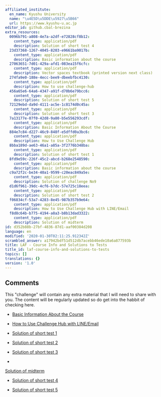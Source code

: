 ```yaml
---
affiliated_institute:
  en_name: Kyushu University
  name: "\u4E5D\u5DDE\u5927\u5B66"
  url: https://www.kyushu-u.ac.jp
editor_id: github.cbal-brezina
extra_resources:
  0096b791-a808-4e7a-a2df-e72828cf8b12:
    content_type: application/pdf
    description: Solution of short test 4
  23d37368-1267-4045-8203-e9661ba9017b:
    content_type: application/pdf
    description: Basic information about the course
  27063651-7d01-429a-afd1-083ea15f6cfc:
    content_type: application/pdf
    description: Vector spaces textbook (printed version next class)
  274fa9e0-188e-4ecc-bee9-dbeebfbc4130:
    content_type: application/pdf
    description: How to use challenge-hub
  456a65e6-64a6-4347-a91f-d70b6e79bcc6:
    content_type: application/pdf
    description: Solution of short test 5
  72129ebd-da9d-4111-ac5e-1c8174d0c45a:
    content_type: application/pdf
    description: Solution of short test 3
  7a13177e-07f0-42d8-9a80-b5e556293cdf:
    content_type: application/pdf
    description: Basic Information About the Course
  884e7c84-d227-46c9-848f-e5dffd0a3bc6:
    content_type: application/pdf
    description: How to Use Challenge Hub
  8bba189d-ae63-46a1-a85a-3f2776b348ba:
    content_type: application/pdf
    description: Solution of short test 1
  8fd9e59c-226f-45c2-abcd-b268e2548590:
    content_type: application/pdf
    description: Basic information about the course
  c9a72f2c-be34-40a1-9599-c20eac849a5e:
    content_type: application/pdf
    description: Solution of challenge No9
  d1d6f961-39dc-4cf6-b7dc-57e725c18eea:
    content_type: application/pdf
    description: Solution of short test 2
  f06834cf-53a7-4283-8e45-987b357b9e64:
    content_type: application/pdf
    description: How to Use Challenge Hub with LINE/Email
  f8d8c64b-b775-4194-a8a3-b8b13dad3322:
    content_type: application/pdf
    description: Solution of midterm
id: d352b88b-27bf-4836-87d1-aaf00384d208
language: en
modified: '2020-01-30T02:11:25.912342Z'
scrambled_answer: a17942bdf51d512db7acebb46ede10a6a877593b
title: LAF - Course Info and Solutions to Tests
title_id: laf-course-info-and-solutions-to-tests
topics: []
translations: {}
version: '1.0'
---
```


## Comments

This "challenge" will contain any extra material that I will need to share with you.
The content will be regularly updated so do get into the habbit of checking here.

- [Basic Information About the Course](/api/v0/teachers/github.cbal-brezina/resources/public/7a13177e-07f0-42d8-9a80-b5e556293cdf.pdf/7a13177e-07f0-42d8-9a80-b5e556293cdf.pdf)


- [How to Use Challenge Hub with LINE/Email](/api/v0/teachers/github.cbal-brezina/resources/public/f06834cf-53a7-4283-8e45-987b357b9e64.pdf/f06834cf-53a7-4283-8e45-987b357b9e64.pdf)


- [Solution of short test 1](/api/v0/teachers/github.cbal-brezina/resources/public/8bba189d-ae63-46a1-a85a-3f2776b348ba.pdf/8bba189d-ae63-46a1-a85a-3f2776b348ba.pdf)

- [Solution of short test 2](/api/v0/teachers/github.cbal-brezina/resources/public/d1d6f961-39dc-4cf6-b7dc-57e725c18eea.pdf/d1d6f961-39dc-4cf6-b7dc-57e725c18eea.pdf) 

- [Solution of short test 3](/api/v0/teachers/github.cbal-brezina/resources/public/72129ebd-da9d-4111-ac5e-1c8174d0c45a.pdf/72129ebd-da9d-4111-ac5e-1c8174d0c45a.pdf)
- 
[Solution of midterm](/api/v0/teachers/github.cbal-brezina/resources/public/f8d8c64b-b775-4194-a8a3-b8b13dad3322.pdf/f8d8c64b-b775-4194-a8a3-b8b13dad3322.pdf) 

- [Solution of short test 4](/api/v0/teachers/github.cbal-brezina/resources/public/0096b791-a808-4e7a-a2df-e72828cf8b12.pdf/0096b791-a808-4e7a-a2df-e72828cf8b12.pdf)

- [Solution of short test 5](/api/v0/teachers/github.cbal-brezina/resources/public/456a65e6-64a6-4347-a91f-d70b6e79bcc6.pdf/456a65e6-64a6-4347-a91f-d70b6e79bcc6.pdf)
 

